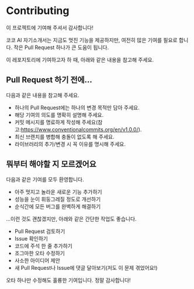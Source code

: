 # Contributing


이 프로젝트에 기여해 주셔서 감사합니다!

코코 AI 자기소개서는 지금도 멋진 기능을 제공하지만, 여전히 많은 기여를 필요로 합니다. 작은 Pull Request 하나가 큰 도움이 됩니다.

이 레포지토리에 기여하고자 하 때, 아래와 같은 내용을 참고해 주세요.

## Pull Request 하기 전에…
다음과 같은 내용을 참고해 주세요.
- 하나의 Pull Request에는 하나의 변경 목적만 담아 주세요.
- 해당 기여의 의도를 명확히 설명해 주세요.
- 커밋 메시지를 명료하게 작성해 주세요(참고:https://www.conventionalcommits.org/en/v1.0.0/).
- 최신 브랜치를 병합해 충돌이 없도록 해 주세요.
- 라이브러리의 추가/변경 시 꼭 이유를 명시해 주세요.
  



## 뭐부터 해야할 지 모르겠어요

다음과 같은 기여를 모두 환영합니다.

- 아주 멋지고 놀라운 새로운 기능 추가하기
- 성능을 눈이 휘둥그레질 정도로 개선하기
- 순식간에 모든 버그를 완벽하게 해결하기

…이런 것도 괜찮겠지만, 아래와 같은 간단한 작업도 좋습니다.

- Pull Request 검토하기
- Issue 확인하기
- 코드에 주석 한 줄 추가하기
- 조그마한 오타 수정하기
- 사소한 아이디어 제안
- 새 Pull Request나 Issue에 댓글 달아보기(저도 이 문제 겪었어요!)

오타 하나만 수정해도 훌륭한 기여입니다. 정말 감사합니다!
